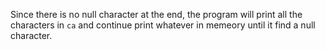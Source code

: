 Since there is no null character at the end, the program will print all the characters in `ca` and continue print whatever in memeory until it find a null character.
